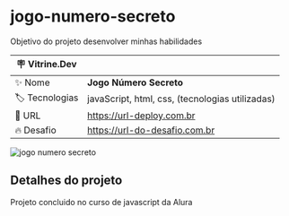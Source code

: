 # jogo-numero-secreto

Objetivo do projeto desenvolver minhas habilidades

| :placard: Vitrine.Dev |     |
| -------------  | --- |
| :sparkles: Nome        | **Jogo Número Secreto**
| :label: Tecnologias | javaScript, html, css, (tecnologias utilizadas)
| :rocket: URL         | https://url-deploy.com.br
| :fire: Desafio     | https://url-do-desafio.com.br

<!-- Inserir imagem com a #vitrinedev ao final do link -->
![jogo numero secreto](https://user-images.githubusercontent.com/44849657/222987953-96b1ccd4-59aa-47c5-9c3c-f87e55b41783.png#vitrinedev)

## Detalhes do projeto
Projeto concluido no curso de javascript da Alura
